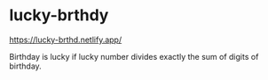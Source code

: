 # lucky-brthdy

https://lucky-brthd.netlify.app/

Birthday is lucky if lucky number divides exactly the sum of digits of birthday.
